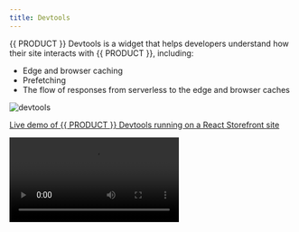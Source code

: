 ```yaml
---
title: Devtools
---
```


{{ PRODUCT }} Devtools is a widget that helps developers understand how their site interacts with {{ PRODUCT }}, including:

- Edge and browser caching
- Prefetching
- The flow of responses from serverless to the edge and browser caches

![devtools](/images/devtools/devtools.png?width=300)

[Live demo of {{ PRODUCT }} Devtools running on a React Storefront site](https://demo.reactstorefront.io/__edgio__/devtools/enable)

<Video src="https://player.vimeo.com/video/691580899" />

## Installation {/*installation*/}

It's likely that Devtools was added to your app when you ran `{{ FULL_CLI_NAME }} init`. If that's not the case, or your app predates {{ PRODUCT }} v2.22.0, follow these steps to add the Devtools to your app:

### Packages {/*packages*/}

In order to enable {{ PRODUCT }} Devtools, first ensure that the `{{ PACKAGE_NAME }}/devtools` and `{{ PACKAGE_NAME }}/prefetch` packages have been added to your project. To install them using NPM, run:

```bash
npm i -D {{ PACKAGE_NAME }}/devtools {{ PACKAGE_NAME }}/prefetch
```

Or with Yarn

```bash
yarn add --dev {{ PACKAGE_NAME }}/devtools {{ PACKAGE_NAME }}/prefetch
```

### Client Widget {/*client-widget*/}

**Note**: you can skip this step if you are using `{{ PACKAGE_NAME }}/next` or `{{ PACKAGE_NAME }}/nuxt`

Add the following to your client JavaScript bundle:

```js
import installDevtools from '{{ PACKAGE_NAME }}/devtools/install'

installDevtools()
```

Alternatively, you can add the following `script` tag to your app's HTML:

```html
<script defer src="/__edgio__/devtools/install.js"></script>
```

### Service Worker {/*service-worker*/}

Then, if you haven't already, enable `{{ PACKAGE_NAME }}/prefetch` in your service worker. See [Prefetching](/guides/performance/prefetching) for more information on enabling `{{ PACKAGE_NAME }}/prefetch`.

## Enabling or Disabling the Devtools {/*enabling-or-disabling-the-devtools*/}

By default, {{ PRODUCT }} Devtools is enabled when your app is served from `localhost`, `127.0.0.1` or any `*.layer0-limelight.link` domain.

To customize when {{ PRODUCT }} Devtools appear:

### Per Environment {/*per-environment*/}

Using the [{{ PORTAL_PLAIN }}]({{ APP_URL }}), navigate to your environment and create an environment variable named `PREVIEW_{{ PRODUCT_NAME_UPPER }}_DEVTOOLS_ENABLED`. Set the value to `true` or `false` to explicitly enable or disable the Devtools on the given environment.

### Per Browsing Session {/*per-browsing-session*/}

Point your browser to `/__edgio__/devtools/enable` or `/__edgio__/devtools/disable` to explicitly enable or disable {{ PRODUCT }} Devtools for your browsing session. This takes precedence over the environment config and the domain default.

If the Devtools were previously enabled and you disable them, you may want to remove the service worker to get rid of the Devtools-specific route handlers that were installed on-demand when enabling it. This can be done using the Application tab in Chrome Developer Tools.
